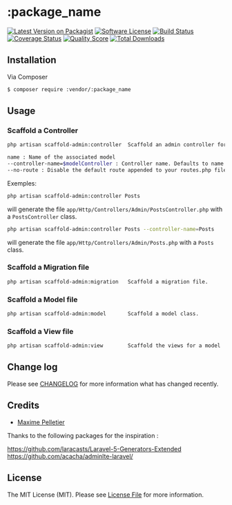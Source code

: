 # :package_name

[![Latest Version on Packagist][ico-version]][link-packagist]
[![Software License][ico-license]](LICENSE.md)
[![Build Status][ico-travis]][link-travis]
[![Coverage Status][ico-scrutinizer]][link-scrutinizer]
[![Quality Score][ico-code-quality]][link-code-quality]
[![Total Downloads][ico-downloads]][link-downloads]


## Installation

Via Composer

```bash
$ composer require :vendor/:package_name
```

## Usage

### Scaffold a Controller

```bash
php artisan scaffold-admin:controller  Scaffold an admin controller for a model

name : Name of the associated model
--controller-name=$modelController : Controller name. Defaults to name of the model followed by Controller
--no-route : Disable the default route appended to your routes.php file.
```

Exemples:

```bash
php artisan scaffold-admin:controller Posts
```

will generate the file `app/Http/Controllers/Admin/PostsController.php` with a `PostsController` class.

```bash
php artisan scaffold-admin:controller Posts --controller-name=Posts
```

will generate the file `app/Http/Controllers/Admin/Posts.php` with a `Posts` class.

### Scaffold a Migration file

```bash
php artisan scaffold-admin:migration   Scaffold a migration file.
```

### Scaffold a Model file

```bash
php artisan scaffold-admin:model       Scaffold a model class.
```

### Scaffold a View file

```bash
php artisan scaffold-admin:view        Scaffold the views for a model
```

## Change log

Please see [CHANGELOG](CHANGELOG.md) for more information what has changed recently.


## Credits

- [Maxime Pelletier][link-author]

Thanks to the following packages for the inspiration :

https://github.com/laracasts/Laravel-5-Generators-Extended
https://github.com/acacha/adminlte-laravel/

## License

The MIT License (MIT). Please see [License File](LICENSE.md) for more information.

[ico-version]: https://img.shields.io/packagist/v/:vendor/:package_name.svg?style=flat-square
[ico-license]: https://img.shields.io/badge/license-MIT-brightgreen.svg?style=flat-square
[ico-travis]: https://img.shields.io/travis/:vendor/:package_name/master.svg?style=flat-square
[ico-scrutinizer]: https://img.shields.io/scrutinizer/coverage/g/:vendor/:package_name.svg?style=flat-square
[ico-code-quality]: https://img.shields.io/scrutinizer/g/:vendor/:package_name.svg?style=flat-square
[ico-downloads]: https://img.shields.io/packagist/dt/:vendor/:package_name.svg?style=flat-square

[link-packagist]: https://packagist.org/packages/:vendor/:package_name
[link-travis]: https://travis-ci.org/:vendor/:package_name
[link-scrutinizer]: https://scrutinizer-ci.com/g/:vendor/:package_name/code-structure
[link-code-quality]: https://scrutinizer-ci.com/g/:vendor/:package_name
[link-downloads]: https://packagist.org/packages/:vendor/:package_name
[link-author]: https://github.com/pelletiermaxime
